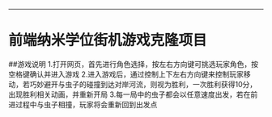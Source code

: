 ﻿----------


前端纳米学位街机游戏克隆项目
===============================
##游戏说明
1.打开网页，首先进行角色选择，按左右方向键可挑选玩家角色，按空格键确认并进入游戏
2.进入游戏后，通过控制上下左右方向键来控制玩家移动，若巧妙避开与虫子的碰撞到达对岸河流，则视为胜利，一次胜利获得10分，出现胜利相关动画，并重新开局
3.每一局中的虫子都会以任意速度出发，若在前进过程中与虫子相撞，玩家将会重新回到出发点

